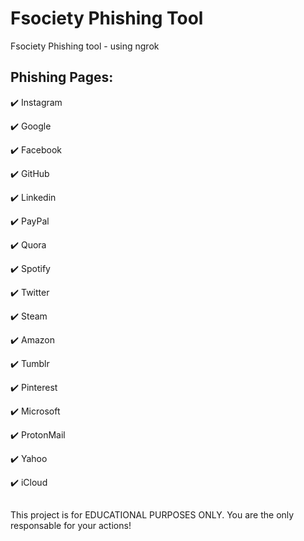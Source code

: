 # Fsociety Phishing Tool

Fsociety Phishing tool - using ngrok

## Phishing Pages:

:heavy_check_mark: Instagram                   

:heavy_check_mark: Google                     

:heavy_check_mark: Facebook                   

:heavy_check_mark: GitHub                     

:heavy_check_mark: Linkedin                   

:heavy_check_mark: PayPal                     

:heavy_check_mark: Quora                     

:heavy_check_mark: Spotify

:heavy_check_mark: Twitter

:heavy_check_mark: Steam

:heavy_check_mark: Amazon

:heavy_check_mark: Tumblr

:heavy_check_mark: Pinterest

:heavy_check_mark: Microsoft

:heavy_check_mark: ProtonMail

:heavy_check_mark: Yahoo

:heavy_check_mark: iCloud

##

This project is for EDUCATIONAL PURPOSES ONLY.
You are the only responsable for your actions!
